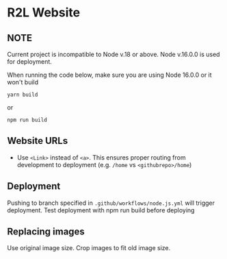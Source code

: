 # R2L Website

## NOTE

Current project is incompatible to Node v.18 or above. Node v.16.0.0 is used for deployment.

When running the code below, make sure you are using Node 16.0.0 or it won't build

```$
yarn build
```

or

```
npm run build
```

## Website URLs

- Use `<Link>` instead of `<a>`. This ensures proper routing from development to
  deployment (e.g. `/home` vs `<githubrepo>/home`)

## Deployment

Pushing to branch specified in `.github/workflows/node.js.yml` will trigger deployment.
Test deployment with npm run build before deploying

## Replacing images

Use original image size. Crop images to fit old image size.
